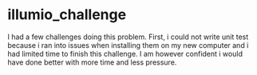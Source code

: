 # illumio_challenge
I had a few challenges doing this problem. First, i could not write unit test because i ran into issues when installing them on my new computer and i had limited time to finish this challenge.
I am however confident i would have done better with more time and less pressure. 
